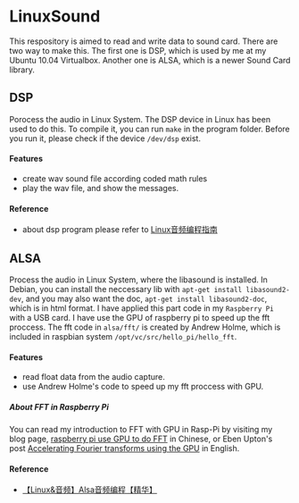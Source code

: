 LinuxSound
==========

This respository is aimed to read and write data to sound card. There are two way to make this. The first one is DSP, which is used by me at my Ubuntu 10.04 Virtualbox. Another one is ALSA, which is a newer Sound Card library.

## DSP

Porocess the audio in Linux System. The DSP device in Linux has been used to do this.
To compile it, you can run ```make``` in the program folder.
Before you run it, please check if the device `/dev/dsp` exist.

#### Features

* create wav sound file according coded math rules
* play the wav file, and show the messages.

#### Reference

* about dsp program please refer to [Linux音频编程指南](http://www.ibm.com/developerworks/cn/linux/l-audio/)

## ALSA

Process the audio in Linux System, where the libasound is installed. In Debian, you can install the neccessary lib with `apt-get install libasound2-dev`, and you may also want the doc, `apt-get install libasound2-doc`, which is in html format. I have applied this part code in my `Raspberry Pi` with a USB card. I have use the GPU of raspberry pi to speed up the fft proccess. The fft code in `alsa/fft/` is created by Andrew Holme, which is included in raspbian system `/opt/vc/src/hello_pi/hello_fft`.

#### Features

+ read float data from the audio capture.
+ use Andrew Holme's code to speed up my fft proccess with GPU.

##### About FFT in Raspberry Pi

You can read my introduction to FFT with GPU in Rasp-Pi by visiting my blog page, [raspberry pi use GPU to do FFT](https://jyhong.blog.ustc.edu.cn/2014/11/raspberry-pi-use-gpu-to-do-fft/) in Chinese, or Eben Upton's post [Accelerating Fourier transforms using the GPU](http://www.raspberrypi.org/accelerating-fourier-transforms-using-the-gpu/ "Accelerating Fourier transforms using the GPU") in English.

#### Reference

+ [【Linux&音频】Alsa音频编程【精华】](http://blog.csdn.net/tianshuai1111/article/details/8191711)